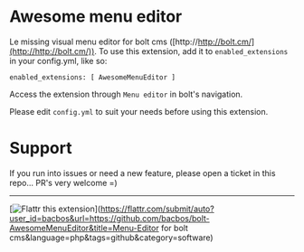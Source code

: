Awesome menu editor
===================

Le missing visual menu editor for bolt cms ([http://http://bolt.cm/](http://http://bolt.cm/)).
To use this extension, add it to `enabled_extensions` in your config.yml, like so:

    enabled_extensions: [ AwesomeMenuEditor ]

Access the extension through `Menu editor` in bolt's navigation.

Please edit `config.yml` to suit your needs before using this extension.


Support
=======
If you run into issues or need a new feature, please open a ticket in this repo... PR's very welcome =)


***

[![Flattr this extension](http://api.flattr.com/button/flattr-badge-large.png)](https://flattr.com/submit/auto?user_id=bacbos&url=https://github.com/bacbos/bolt-AwesomeMenuEditor&title=Menu-Editor for bolt cms&language=php&tags=github&category=software)


